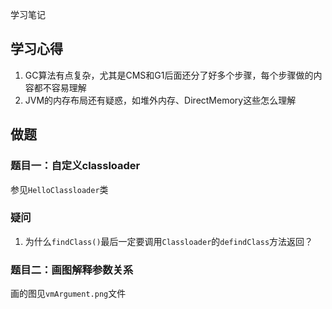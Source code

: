 学习笔记

## 学习心得
1. GC算法有点复杂，尤其是CMS和G1后面还分了好多个步骤，每个步骤做的内容都不容易理解
2. JVM的内存布局还有疑惑，如堆外内存、DirectMemory这些怎么理解

## 做题

### 题目一：自定义classloader
参见`HelloClassloader`类

### 疑问
1. 为什么`findClass()`最后一定要调用`Classloader`的`defindClass`方法返回？

### 题目二：画图解释参数关系
画的图见`vmArgument.png`文件